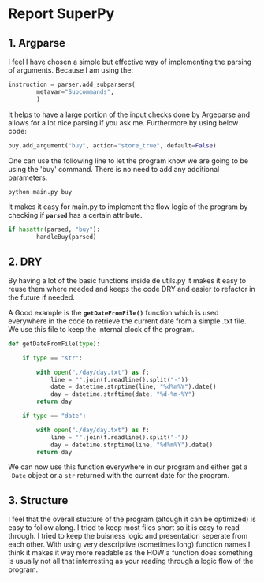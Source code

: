 # Report SuperPy

## 1. Argparse

I feel I have chosen a simple but effective way of implementing the parsing of arguments. Because I am using the:

```python
instruction = parser.add_subparsers(
        metavar="Subcommands",
        )
```

It helps to have a large portion of the input checks done by Argeparse and allows for a lot nice parsing if you ask me. Furthermore by using below code:

```python
buy.add_argument("buy", action="store_true", default=False)
```

One can use the following line to let the program know we are going to be using the 'buy' command. There is no need to add any additional parameters.

```bash
python main.py buy
```

It makes it easy for main.py to implement the flow logic of the program by checking if **`parsed`** has a certain attribute.

```python
if hasattr(parsed, "buy"):
        handleBuy(parsed)
```

## 2. DRY

By having a lot of the basic functions inside de utils.py it makes it easy to reuse them where needed and keeps the code DRY and easier to refactor in the future if needed. 

A Good example is the **`getDateFromFile()`** function which is used everywhere in the code to retrieve the current date from a simple .txt file. We use this file to keep the internal clock of the program.

```python
def getDateFromFile(type):

    if type == "str":

        with open("./day/day.txt") as f:
            line = "".join(f.readline().split("-"))
            date = datetime.strptime(line, "%d%m%Y").date()
            day = datetime.strftime(date, "%d-%m-%Y")
        return day

    if type == "date":

        with open("./day/day.txt") as f:
            line = "".join(f.readline().split("-"))
            day = datetime.strptime(line, "%d%m%Y").date()
        return day
```

We can now use this function everywhere in our program and either get a `_Date` object or a `str` returned with the current date for the program.

## 3. Structure

I feel that the overall stucture of the program (altough it can be optimized) is easy to follow along. I tried to keep most files short so it is easy to read through. I tried to keep the buisness logic and presentation seperate from each other. With using very descriptive (sometimes long) function names I think it makes it way more readable as the HOW a function does something is usually not all that interresting as your reading through a logic flow of the program.